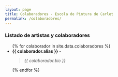 ```yaml
---
layout: page
title: Colaboradores - Escola de Pintura de Carlet
permalink: /colaboradores/
---
```


### Listado de artistas y colaboradores

<ul>
{% for colaborador in site.data.colaboradores %}
  <li><strong>{{ colaborador.alias }}</strong> - <blockquote><em>{{ colaborador.bio }}</em></blockquote></li>
{% endfor %}
</ul>

